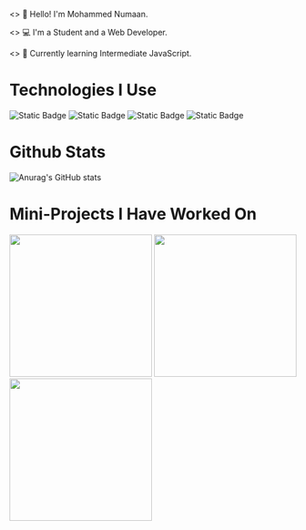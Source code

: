<> 👋 Hello! I'm Mohammed Numaan.

<> 💻 I'm a Student and a Web Developer.

<> 📖 Currently learning Intermediate JavaScript.

# Technologies I Use

![Static Badge](https://img.shields.io/badge/HTML5-label?style=for-the-badge&logo=html5&logoColor=white&labelColor=%23E34F26&color=%23E34F26)
![Static Badge](https://img.shields.io/badge/CSS3-label?style=for-the-badge&logo=css3&logoColor=white&labelColor=%231572B6&color=%231572B6)
![Static Badge](https://img.shields.io/badge/JavaScript-label?style=for-the-badge&logo=javascript&logoColor=%23F7DF1E&labelColor=%23242124&color=%23242124)
![Static Badge](https://img.shields.io/badge/-Webpack?style=for-the-badge&logo=webpack&label=Webpack&labelColor=black&color=%238DD6F9)


# Github Stats

![Anurag's GitHub stats](https://github-readme-stats.vercel.app/api?username=mohammednumaan&show_icons=true&theme=dark)

# Mini-Projects I Have Worked On

<img src='https://github.com/mohammednumaan/mohammednumaan/assets/138296610/50cb9792-86fa-4ffe-a911-14becdd9a573' width='250'>

<img src='https://github.com/mohammednumaan/mohammednumaan/assets/138296610/960c3e28-ed19-435b-b1ad-9dc59fa62448' width='250'>

<img src='https://github.com/mohammednumaan/mohammednumaan/assets/138296610/90fab5be-489f-4445-a5b2-5d6a82f5b62a' width='250'>
















